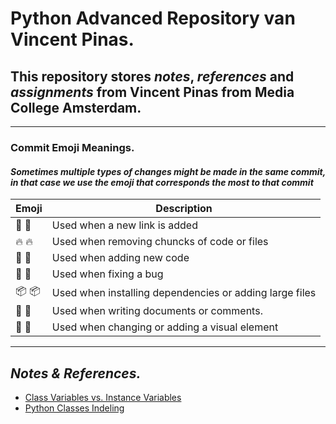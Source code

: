 # ****Python Advanced Repository van Vincent Pinas.****

## This repository stores ***notes***, ***references*** and ***assignments*** from Vincent Pinas from Media College Amsterdam.

---
### **Commit Emoji Meanings.**
#### ***Sometimes multiple types of changes might be made in the same commit, in that case we use the emoji that corresponds the most to that commit***

|Emoji | Description |
|------|-------------|
|🔎 :mag_right:  |	Used when a new link is added
|🔥  :fire:	      |   Used when removing chuncks of code or files
|💙 :blue_heart: |	Used when adding new code
|🐛 :bug:	     |  Used when fixing a bug
|📦 :package:	 |  Used when installing dependencies or adding large files
|📝 :memo:	     |  Used when writing documents or comments.
|🎨 :art:	     |  Used when changing or adding a visual element

---

## ***Notes & References.***
* [Class Variables vs. Instance Variables]
* [Python Classes Indeling]


[Class Variables vs. Instance Variables]: https://
[Python Classes Indeling]: https://